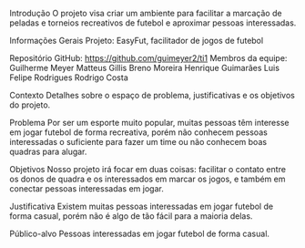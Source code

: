 Introdução
O projeto visa criar um ambiente para facilitar a marcação de peladas e torneios recreativos de futebol e aproximar pessoas interessadas.


Informações Gerais
Projeto: EasyFut, facilitador de jogos de futebol

Repositório GitHub: https://github.com/guimeyer2/ti1
Membros da equipe:
Guilherme Meyer
Matteus Gillis
Breno Moreira
Henrique Guimarães
Luis Felipe Rodrigues
Rodrigo Costa


Contexto
Detalhes sobre o espaço de problema, justificativas e os objetivos do projeto.

Problema
Por ser um esporte muito popular, muitas pessoas têm interesse em jogar futebol de forma
recreativa, porém não conhecem pessoas interessadas o suficiente para fazer um time ou
não conhecem boas quadras para alugar.

Objetivos
Nosso projeto irá focar em duas coisas: facilitar o contato entre os donos de quadra e os
interessados em marcar os jogos, e também em conectar pessoas interessadas em jogar.

Justificativa
Existem muitas pessoas interessadas em jogar futebol de forma casual, porém não é algo
de tão fácil para a maioria delas.

Público-alvo
Pessoas interessadas em jogar futebol de forma casual.
